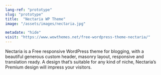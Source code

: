 ```yaml
---
lang-ref: "prototype"
slug: "prototype"
title:  "Nectaria WP Theme"
image: "/assets/images/nectaria.jpg"

metadate: "hide"
visit: "https://www.wowthemes.net/free-wordpress-theme-nectaria/"
---
```

Nectaria is a Free responsive WordPress theme for blogging, with a beautiful generous custom header, masonry layout, responsive and translation ready. A design that’s suitable for any kind of niche, Nectaria’s Premium design will impress your visitors.
